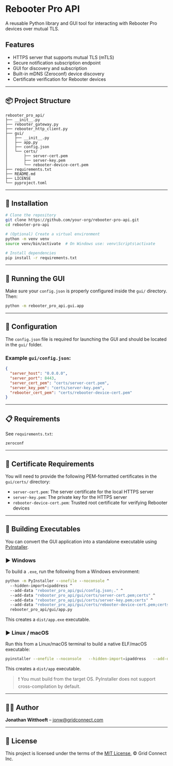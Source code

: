 # Rebooter Pro API

A reusable Python library and GUI tool for interacting with Rebooter Pro devices over mutual TLS.

## Features

- HTTPS server that supports mutual TLS (mTLS)
- Secure notification subscription endpoint
- GUI for discovery and subscription
- Built-in mDNS (Zeroconf) device discovery
- Certificate verification for Rebooter devices

---

## 📦 Project Structure

```
rebooter_pro_api/
├── __init__.py
├── rebooter_gateway.py
├── rebooter_http_client.py
├── gui/
│   ├── __init__.py
│   ├── app.py
│   ├── config.json
│   └── certs/
│       ├── server-cert.pem
│       ├── server-key.pem
│       └── rebooter-device-cert.pem
├── requirements.txt
├── README.md
├── LICENSE
└── pyproject.toml
```

---

## 🚀 Installation

```bash
# Clone the repository
git clone https://github.com/your-org/rebooter-pro-api.git
cd rebooter-pro-api

# (Optional) Create a virtual environment
python -m venv venv
source venv/bin/activate  # On Windows use: venv\Scripts\activate

# Install dependencies
pip install -r requirements.txt
```

---

## 🧪 Running the GUI

Make sure your `config.json` is properly configured inside the `gui/` directory. Then:

```bash
python -m rebooter_pro_api.gui.app
```

---

## 🔧 Configuration

The `config.json` file is required for launching the GUI and should be located in the `gui/` folder.

### Example `gui/config.json`:

```json
{
  "server_host": "0.0.0.0",
  "server_port": 8443,
  "server_cert_pem": "certs/server-cert.pem",
  "server_key_pem": "certs/server-key.pem",
  "rebooter_cert_pem": "certs/rebooter-device-cert.pem"
}
```

---

## 📋 Requirements

See `requirements.txt`:

```text
zeroconf
```

---

## 🔐 Certificate Requirements

You will need to provide the following PEM-formatted certificates in the `gui/certs/` directory:

- `server-cert.pem`: The server certificate for the local HTTPS server
- `server-key.pem`: The private key for the HTTPS server
- `rebooter-device-cert.pem`: Trusted root certificate for verifying Rebooter devices

---

## 🔨 Building Executables

You can convert the GUI application into a standalone executable using [PyInstaller](https://pyinstaller.org/).

### ▶️ Windows

To build a `.exe`, run the following from a Windows environment:

```cmd
python -m PyInstaller --onefile --noconsole ^
  --hidden-import=ipaddress ^
  --add-data "rebooter_pro_api/gui/config.json;." ^
  --add-data "rebooter_pro_api/gui/certs/server-cert.pem;certs" ^
  --add-data "rebooter_pro_api/gui/certs/server-key.pem;certs" ^
  --add-data "rebooter_pro_api/gui/certs/rebooter-device-cert.pem;certs" ^
  rebooter_pro_api/gui/app.py
```

This creates a `dist/app.exe` executable.

### ▶️ Linux / macOS

Run this from a Linux/macOS terminal to build a native ELF/macOS executable:

```bash
pyinstaller --onefile --noconsole   --hidden-import=ipaddress   --add-data "rebooter_pro_api/gui/config.json:."   --add-data "rebooter_pro_api/gui/certs/server-cert.pem:certs"   --add-data "rebooter_pro_api/gui/certs/server-key.pem:certs"   --add-data "rebooter_pro_api/gui/certs/rebooter-device-cert.pem:certs"   rebooter_pro_api/gui/app.py
```

This creates a `dist/app` executable.

> ❗ You must build from the target OS. PyInstaller does not support cross-compilation by default.

---

## 🧑‍💻 Author

**Jonathan Witthoeft** – jonw@gridconnect.com

---

## 📄 License

This project is licensed under the terms of the [MIT License](LICENSE), © Grid Connect Inc.
